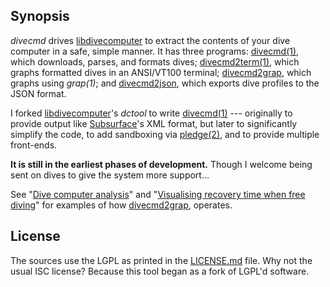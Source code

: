 ## Synopsis

*divecmd* drives [libdivecomputer](http://www.libdivecomputer.org) to
extract the contents of your dive computer in a safe, simple manner.  It
has three programs: 
[divecmd(1)](https://kristaps.bsd.lv/divecmd/divecmd.1.html), which
downloads, parses, and formats dives;
[divecmd2term(1)](https://kristaps.bsd.lv/divecmd/divecmd2term.1.html),
which graphs formatted dives in an ANSI/VT100 terminal;
[divecmd2grap](https://kristaps.bsd.lv/divecmd/divecmd2grap.1.html),
which graphs using *grap(1)*; and 
[divecmd2json](https://kristaps.bsd.lv/divecmd/divecmd2json.1.html),
which exports dive profiles to the JSON format.

I forked [libdivecomputer](http://www.libdivecomputer.org)'s *dctool* to
write [divecmd(1)](https://kristaps.bsd.lv/divecmd/divecmd.1.html) ---
originally to provide output like
[Subsurface](https://subsurface-divelog.org/)'s XML format, but later to
significantly simplify the code, to add sandboxing via
[pledge(2)](http://man.openbsd.org/pledge.2), and to provide multiple
front-ends.

**It is still in the earliest phases of development.** Though I welcome
being sent on dives to give the system more support...

See "[Dive computer
analysis](https://divelog.blue/blog.html?entryid=68)" and "[Visualising
recovery time when free
diving](https://divelog.blue/blog.html?entryid=69)" for examples of how
[divecmd2grap](https://kristaps.bsd.lv/divecmd/divecmd2grap.1.html),
operates.

## License

The sources use the LGPL as printed in the [LICENSE.md](LICENSE.md)
file.
Why not the usual ISC license?
Because this tool began as a fork of LGPL'd software.
